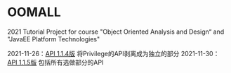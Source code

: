 # OOMALL

2021 Tutorial Project for course "Object Oriented Analysis and Design“ and "JavaEE Platform Technologies"

2021-11-26：[API 1.1.4版](https://app.swaggerhub.com/apis/mingqcn/OOMALL/1.1.4#/) 将Privilege的API剥离成为独立的部分
2021-11-30：[API 1.1.5版](https://app.swaggerhub.com/apis/mingqcn/OOMALL/1.1.5#/) 包括所有选做部分的API